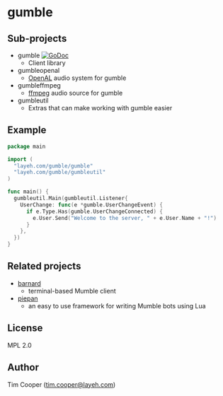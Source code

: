 # gumble

## Sub-projects

- gumble [![GoDoc](https://godoc.org/layeh.com/gumble/gumble?status.svg)](https://godoc.org/layeh.com/gumble/gumble)
    - Client library
- gumbleopenal
    - [OpenAL](http://kcat.strangesoft.net/openal.html) audio system for gumble
- gumbleffmpeg
    - [ffmpeg](https://www.ffmpeg.org/) audio source for gumble
- gumbleutil
    - Extras that can make working with gumble easier

## Example

```go
package main

import (
  "layeh.com/gumble/gumble"
  "layeh.com/gumble/gumbleutil"
)

func main() {
  gumbleutil.Main(gumbleutil.Listener{
    UserChange: func(e *gumble.UserChangeEvent) {
      if e.Type.Has(gumble.UserChangeConnected) {
        e.User.Send("Welcome to the server, " + e.User.Name + "!")
      }
    },
  })
}
```

## Related projects

- [barnard](https://layeh.com/barnard)
    - terminal-based Mumble client
- [piepan](https://layeh.com/piepan)
    - an easy to use framework for writing Mumble bots using Lua

## License

MPL 2.0

## Author

Tim Cooper (<tim.cooper@layeh.com>)
